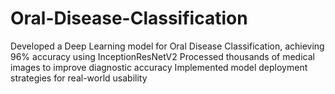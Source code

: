# Oral-Disease-Classification
 Developed a Deep Learning model for Oral Disease Classification, achieving 96% accuracy using  InceptionResNetV2 Processed thousands of medical images to improve diagnostic accuracy  Implemented model deployment strategies for real-world usability
